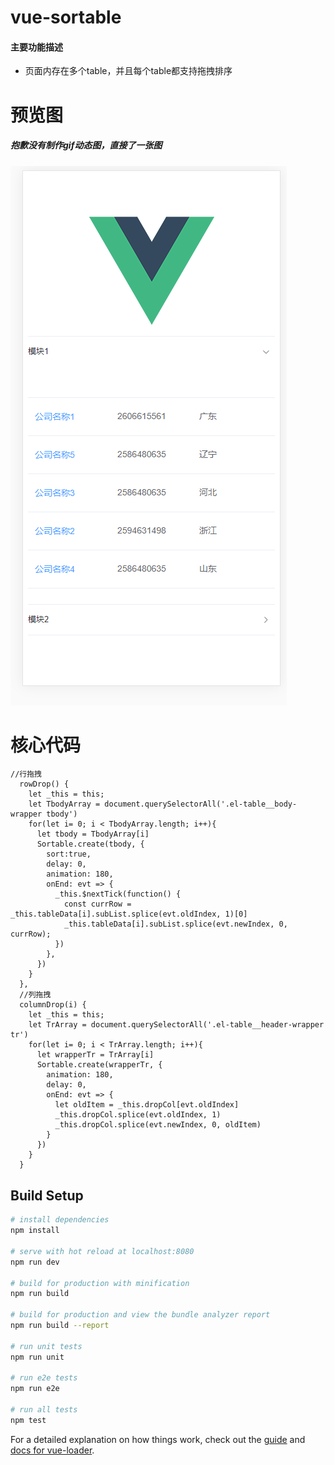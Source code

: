 <!--
 * @Descripttion:
 * @version:
 * @Author: big bug
 * @Date: 2019-12-10 19:13:54
 * @LastEditTime: 2019-12-11 14:53:10
 -->
# vue-sortable

#### 主要功能描述
 - 页面内存在多个table，并且每个table都支持拖拽排序


# 预览图
##### 抱歉没有制作gif动态图，直接了一张图
![简单截图](https://github.com/jianjiayi/VueSortable/blob/master/static/20191211144621.png)

# 核心代码
```
//行拖拽
  rowDrop() {
    let _this = this;
    let TbodyArray = document.querySelectorAll('.el-table__body-wrapper tbody')
    for(let i= 0; i < TbodyArray.length; i++){
      let tbody = TbodyArray[i]
      Sortable.create(tbody, {
        sort:true,
        delay: 0,
        animation: 180,
        onEnd: evt => {
          _this.$nextTick(function() {
            const currRow = _this.tableData[i].subList.splice(evt.oldIndex, 1)[0]
            _this.tableData[i].subList.splice(evt.newIndex, 0, currRow);
          })
        },
      })
    }
  },
  //列拖拽
  columnDrop(i) {
    let _this = this;
    let TrArray = document.querySelectorAll('.el-table__header-wrapper tr')
    for(let i= 0; i < TrArray.length; i++){
      let wrapperTr = TrArray[i]
      Sortable.create(wrapperTr, {
        animation: 180,
        delay: 0,
        onEnd: evt => {
          let oldItem = _this.dropCol[evt.oldIndex]
          _this.dropCol.splice(evt.oldIndex, 1)
          _this.dropCol.splice(evt.newIndex, 0, oldItem)
        }
      })
    }
  }
```

## Build Setup

``` bash
# install dependencies
npm install

# serve with hot reload at localhost:8080
npm run dev

# build for production with minification
npm run build

# build for production and view the bundle analyzer report
npm run build --report

# run unit tests
npm run unit

# run e2e tests
npm run e2e

# run all tests
npm test
```

For a detailed explanation on how things work, check out the [guide](http://vuejs-templates.github.io/webpack/) and [docs for vue-loader](http://vuejs.github.io/vue-loader).
